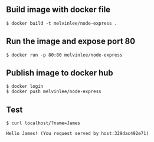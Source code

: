 ## Build image with docker file

    $ docker build -t melvinlee/node-express .

## Run the image and expose port 80

    $ docker run -p 80:80 melvinlee/node-express

## Publish image to docker hub

    $ docker login
    $ docker push melvinlee/node-express

## Test

    $ curl localhost/?name=James

    Hello James! (You request served by host:329dac492e71)